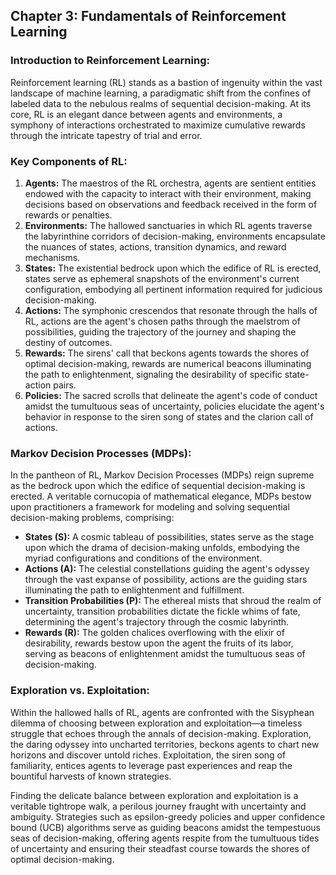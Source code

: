 ## Chapter 3: Fundamentals of Reinforcement Learning

### Introduction to Reinforcement Learning:
Reinforcement learning (RL) stands as a bastion of ingenuity within the vast landscape of machine learning, a paradigmatic shift from the confines of labeled data to the nebulous realms of sequential decision-making. At its core, RL is an elegant dance between agents and environments, a symphony of interactions orchestrated to maximize cumulative rewards through the intricate tapestry of trial and error.

### Key Components of RL:
1. **Agents:** The maestros of the RL orchestra, agents are sentient entities endowed with the capacity to interact with their environment, making decisions based on observations and feedback received in the form of rewards or penalties.
2. **Environments:** The hallowed sanctuaries in which RL agents traverse the labyrinthine corridors of decision-making, environments encapsulate the nuances of states, actions, transition dynamics, and reward mechanisms.
3. **States:** The existential bedrock upon which the edifice of RL is erected, states serve as ephemeral snapshots of the environment's current configuration, embodying all pertinent information required for judicious decision-making.
4. **Actions:** The symphonic crescendos that resonate through the halls of RL, actions are the agent's chosen paths through the maelstrom of possibilities, guiding the trajectory of the journey and shaping the destiny of outcomes.
5. **Rewards:** The sirens' call that beckons agents towards the shores of optimal decision-making, rewards are numerical beacons illuminating the path to enlightenment, signaling the desirability of specific state-action pairs.
6. **Policies:** The sacred scrolls that delineate the agent's code of conduct amidst the tumultuous seas of uncertainty, policies elucidate the agent's behavior in response to the siren song of states and the clarion call of actions.

### Markov Decision Processes (MDPs):
In the pantheon of RL, Markov Decision Processes (MDPs) reign supreme as the bedrock upon which the edifice of sequential decision-making is erected. A veritable cornucopia of mathematical elegance, MDPs bestow upon practitioners a framework for modeling and solving sequential decision-making problems, comprising:

- **States (S):** A cosmic tableau of possibilities, states serve as the stage upon which the drama of decision-making unfolds, embodying the myriad configurations and conditions of the environment.
- **Actions (A):** The celestial constellations guiding the agent's odyssey through the vast expanse of possibility, actions are the guiding stars illuminating the path to enlightenment and fulfillment.
- **Transition Probabilities (P):** The ethereal mists that shroud the realm of uncertainty, transition probabilities dictate the fickle whims of fate, determining the agent's trajectory through the cosmic labyrinth.
- **Rewards (R):** The golden chalices overflowing with the elixir of desirability, rewards bestow upon the agent the fruits of its labor, serving as beacons of enlightenment amidst the tumultuous seas of decision-making.

### Exploration vs. Exploitation:
Within the hallowed halls of RL, agents are confronted with the Sisyphean dilemma of choosing between exploration and exploitation—a timeless struggle that echoes through the annals of decision-making. Exploration, the daring odyssey into uncharted territories, beckons agents to chart new horizons and discover untold riches. Exploitation, the siren song of familiarity, entices agents to leverage past experiences and reap the bountiful harvests of known strategies.

Finding the delicate balance between exploration and exploitation is a veritable tightrope walk, a perilous journey fraught with uncertainty and ambiguity. Strategies such as epsilon-greedy policies and upper confidence bound (UCB) algorithms serve as guiding beacons amidst the tempestuous seas of decision-making, offering agents respite from the tumultuous tides of uncertainty and ensuring their steadfast course towards the shores of optimal decision-making.
